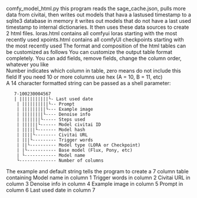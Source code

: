  comfy_model_html.py
 this program reads the sage_cache.json, pulls more data from civitai, then writes out models that hava a lastused timestamp to a sqlite3 database in memory
 it writes out models that do not have a last used timestamp to internal dictionaries. It then uses these data sources to create 2 html files.
 loras.html contains all comfyui loras starting with the most recently used
 xpoints.html contains all comfyUI checkpoints starting with the most recently used
 The format and composition of the html tables can be customized as follows
 You can customize the output table format completely.
 You can add fields, remove fields, change the column order, whatever you like    
 Number indicates which column in table, zero means do not include this field
 If you need 10 or more columns use hex (A = 10, B = 11, etc)       
 A 14 character formatted string can be passed as a shell parameter:

       7-100230004567
       | |||||||||||└- Last used date 
		| ||||||||||└-- Prompt
		| |||||||||└--- Example image
		| ||||||||└---- Denoise info
		| |||||||└----- Steps used
		| ||||||└------ Model civitai ID
		| |||||└------- Model hash
		| ||||└-------- Civitai URL
		| |||└--------- Trigger words
		| ||└---------- Model type (LORA or Checkpoint)
		| |└----------- Base model (Flux, Pony, etc)
		| └------------ Model name
		└-------------- Number of columns

 The example and default string tells the program to create a 7 column table containing
 Model name in column 1
 Trigger words in column 2
 Civitai URL in column 3
 Denoise info in column 4
 Example image in column 5
 Prompt in column 6
 Last used date in column 7
